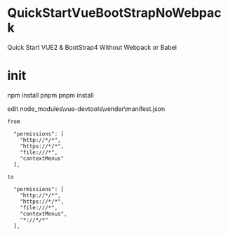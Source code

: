 # QuickStartVueBootStrapNoWebpack
Quick Start VUE2 &amp; BootStrap4 Without Webpack or Babel

# init

npm install pnpm
pnpm install

edit node_modules\vue-devtools\vender\manifest.json

	from

	  "permissions": [
		"http://*/*",
		"https://*/*",
		"file:///*",
		"contextMenus"
	  ],

	to
	  
	  "permissions": [
		"http://*/*",
		"https://*/*",
		"file:///*",
		"contextMenus",
		"*://*/*"
	  ],
		  